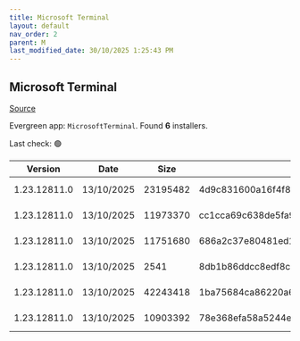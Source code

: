 ```yaml
---
title: Microsoft Terminal
layout: default
nav_order: 2
parent: M
last_modified_date: 30/10/2025 1:25:43 PM
---
```


## Microsoft Terminal

[Source](https://github.com/microsoft/terminal/)

Evergreen app: `MicrosoftTerminal`. Found **6** installers.

Last check: 🟢

| Version      | Date       | Size     | Sha256                                                           | Architecture | InstallerType | Type       | URI                                                                                                                                                                                                                                                                                                                                    |
| ------------ | ---------- | -------- | ---------------------------------------------------------------- | ------------ | ------------- | ---------- | -------------------------------------------------------------------------------------------------------------------------------------------------------------------------------------------------------------------------------------------------------------------------------------------------------------------------------------- |
| 1.23.12811.0 | 13/10/2025 | 23195482 | 4d9c831600a16f4f85c08098dc20b927716f78b01ada01a5b0b1a9e7560f09cf | x86          | Minimal       | msixbundle | [https://github.com/microsoft/terminal/releases/download/v1.23.12811.0/Microsoft.WindowsTerminal_1.23.12811.0_8wekyb3d8bbwe.msixbundle](https://github.com/microsoft/terminal/releases/download/v1.23.12811.0/Microsoft.WindowsTerminal_1.23.12811.0_8wekyb3d8bbwe.msixbundle)                                                         |
| 1.23.12811.0 | 13/10/2025 | 11973370 | cc1cca69c638de5fa9b9b967c43e35b3768c23541ce00f5e9e4aa5ef3f5e7765 | ARM64        | Minimal       | zip        | [https://github.com/microsoft/terminal/releases/download/v1.23.12811.0/Microsoft.WindowsTerminal_1.23.12811.0_arm64.zip](https://github.com/microsoft/terminal/releases/download/v1.23.12811.0/Microsoft.WindowsTerminal_1.23.12811.0_arm64.zip)                                                                                       |
| 1.23.12811.0 | 13/10/2025 | 11751680 | 686a2c37e80481ed101fbff6289a302f93627009dd66c3a9fb6ad86e94c5b7f8 | x64          | Minimal       | zip        | [https://github.com/microsoft/terminal/releases/download/v1.23.12811.0/Microsoft.WindowsTerminal_1.23.12811.0_x64.zip](https://github.com/microsoft/terminal/releases/download/v1.23.12811.0/Microsoft.WindowsTerminal_1.23.12811.0_x64.zip)                                                                                           |
| 1.23.12811.0 | 13/10/2025 | 2541     | 8db1b86ddcc8edf8c161b24d46f3165cbe22e8173737dfe8651568ed5315590e | x86          | Minimal       | zip        | [https://github.com/microsoft/terminal/releases/download/v1.23.12811.0/GroupPolicyTemplates_1.23.12811.0.zip](https://github.com/microsoft/terminal/releases/download/v1.23.12811.0/GroupPolicyTemplates_1.23.12811.0.zip)                                                                                                             |
| 1.23.12811.0 | 13/10/2025 | 42243418 | 1ba75684ca86220a69c1ff1e6eb629c939f9047ab94009235b3ee572d96226f1 | x86          | Minimal       | zip        | [https://github.com/microsoft/terminal/releases/download/v1.23.12811.0/Microsoft.WindowsTerminal_1.23.12811.0_8wekyb3d8bbwe.msixbundle_Windows10_PreinstallKit.zip](https://github.com/microsoft/terminal/releases/download/v1.23.12811.0/Microsoft.WindowsTerminal_1.23.12811.0_8wekyb3d8bbwe.msixbundle_Windows10_PreinstallKit.zip) |
| 1.23.12811.0 | 13/10/2025 | 10903392 | 78e368efa58a5244ee8afb2aee36cf9fc639d6d650357aa086490d50f4f23854 | x86          | Minimal       | zip        | [https://github.com/microsoft/terminal/releases/download/v1.23.12811.0/Microsoft.WindowsTerminal_1.23.12811.0_x86.zip](https://github.com/microsoft/terminal/releases/download/v1.23.12811.0/Microsoft.WindowsTerminal_1.23.12811.0_x86.zip)                                                                                           |

